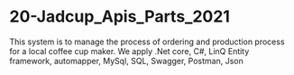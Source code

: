 # 20-Jadcup_Apis_Parts_2021
This system is to manage the process of ordering and production process for a local coffee cup maker. We apply .Net core, C#, LinQ Entity framework, automapper, MySql, SQL, Swagger, Postman, Json
